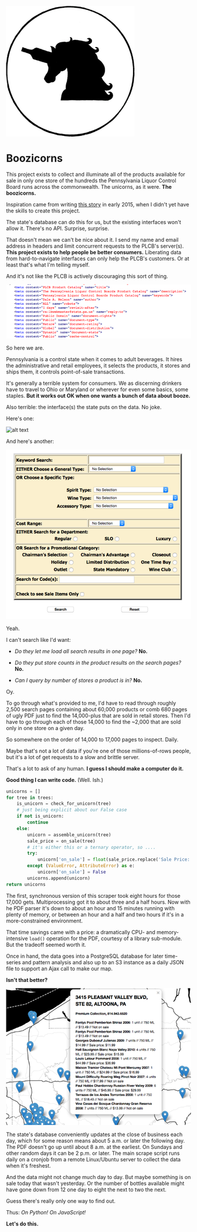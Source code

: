 <img src="https://github.com/thejqs/plcb/blob/master/main/static/media/boozicorn_transparent.png" width="350"  />

Boozicorns
==========

This project exists to collect and illuminate all of the products available for sale in only one store of the hundreds the Pennsylvania Liquor Control Board runs across the commonwealth. The unicorns, as it were. **The boozicorns.**

Inspiration came from writing [this story](http://www.post-gazette.com/life/libations/2015/03/04/A-Croatia-to-Pittsburgh-wine-odyssey-How-an-obscure-bottle-gets-in-the-PLCB-system/stories/201503040013) in early 2015, when I didn't yet have the skills to create this project.

The state's database can do this for us, but the existing interfaces won't allow it. There's no API. Surprise, surprise.

That doesn't mean we can't be nice about it. I send my name and email address in headers and limit concurrent requests to the PLCB's server(s). **This project exists to help people be better consumers.** Liberating data from hard-to-navigate interfaces can only help the PLCB's customers. Or at least that's what I'm telling myself.

And it's not like the PLCB is actively discouraging this sort of thing.

![alt text][permissions]

So here we are.

Pennsylvania is a control state when it comes to adult beverages. It hires the administrative and retail employees, it selects the products, it stores and ships them, it controls point-of-sale transactions.

It's generally a terrible system for consumers. We as discerning drinkers have to travel to Ohio or Maryland or wherever for even some basics, some staples. **But it works out OK when one wants a bunch of data about booze.**

Also terrible: the interface(s) the state puts on the data. No joke.

Here's one:

![alt text][finewine]

And here's another:

![alt text][psearch]

Yeah.

I can't search like I'd want:

- *Do they let me load all search results in one page?* **No.**

- *Do they put store counts in the product results on the search pages?* **No.**

- *Can I query by number of stores a product is in?* **No.**

Oy.

To go through what's provided to me, I'd have to read through roughly 2,500 search pages containing about 60,000 products or comb 680 pages of ugly PDF just to find the 14,000-plus that are sold in retail stores. Then I'd have to go through each of those 14,000 to find the ~2,000 that are sold only in one store on a given day.

So somewhere on the order of 14,000 to 17,000 pages to inspect. Daily.

Maybe that's not a lot of data if you're one of those millions-of-rows people, but it's a lot of get requests to a slow and brittle server.

That's a lot to ask of any human. **I guess I should make a computer do it.**

**Good thing I can write code.** (Well. Ish.)

```python
unicorns = []
for tree in trees:
    is_unicorn = check_for_unicorn(tree)
    # just being explicit about our False case
    if not is_unicorn:
        continue
    else:
        unicorn = assemble_unicorn(tree)
        sale_price = on_sale(tree)
        # it's either this or a ternary operator, so ....
        try:
            unicorn['on_sale'] = float(sale_price.replace('Sale Price: $', ''))
        except (ValueError, AttributeError) as e:
            unicorn['on_sale'] = False
        unicorns.append(unicorn)
return unicorns
```

The first, synchronous version of this scraper took eight hours for those 17,000 gets. Multiprocessing got it to about three and a half hours. Now with he PDF parser it's down to about an hour and 15 minutes running with plenty of memory, or between an hour and a half and two hours if it's in a more-constrained environment.

That time savings came with a price: a dramatically CPU- and memory-intensive `load()` operation for the PDF, courtesy of a library sub-module. But the tradeoff seemed worth it.

Once in hand, the data goes into a PostgreSQL database for later time-series and pattern analysis and also up to an S3 instance as a daily JSON file to support an Ajax call to make our map.

**Isn't that better?**

![alt text][leaflet]

The state's database conveniently updates at the close of business each day, which for some reason means about 5 a.m. or later the following day. The PDF doesn't go up until about 8 a.m. at the earliest. On Sundays and other random days it can be 2 p.m. or later. The main scrape script runs daily on a cronjob from a remote Linux/Ubuntu server to collect the data when it's freshest.

And the data might not change much day to day. But maybe something is on sale today that wasn't yesterday. Or the number of bottles available might have gone down from 12 one day to eight the next to two the next.

Guess there's really only one way to find out.

Thus: *On Python!* *On JavaScript!*

**Let's do this.**

[leaflet]:https://github.com/thejqs/plcb/blob/master/leaflet_screenshot1.png
[finewine]: https://github.com/thejqs/plcb/blob/master/Screenshot%202016-03-22%2010.46.17.png
[psearch]: https://github.com/thejqs/plcb/blob/master/interface.png
[permissions]: https://github.com/thejqs/plcb/blob/master/permissions.png
